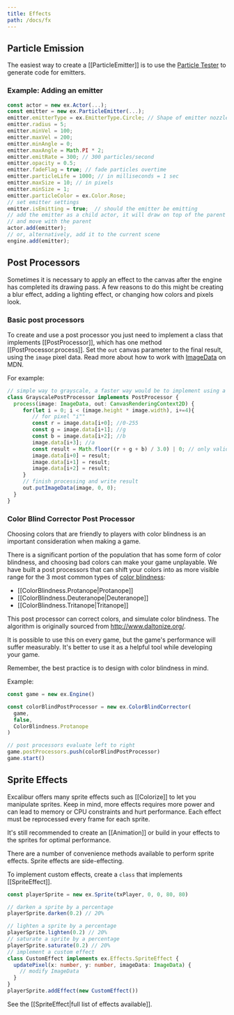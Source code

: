 ```yaml
---
title: Effects
path: /docs/fx
---
```


## Particle Emission

The easiest way to create a [[ParticleEmitter]] is to use the
[Particle Tester](https://excaliburjs.com/particle-tester/) to generate code for emitters.

### Example: Adding an emitter

```js
const actor = new ex.Actor(...);
const emitter = new ex.ParticleEmitter(...);
emitter.emitterType = ex.EmitterType.Circle; // Shape of emitter nozzle
emitter.radius = 5;
emitter.minVel = 100;
emitter.maxVel = 200;
emitter.minAngle = 0;
emitter.maxAngle = Math.PI * 2;
emitter.emitRate = 300; // 300 particles/second
emitter.opacity = 0.5;
emitter.fadeFlag = true; // fade particles overtime
emitter.particleLife = 1000; // in milliseconds = 1 sec
emitter.maxSize = 10; // in pixels
emitter.minSize = 1;
emitter.particleColor = ex.Color.Rose;
// set emitter settings
emitter.isEmitting = true;  // should the emitter be emitting
// add the emitter as a child actor, it will draw on top of the parent actor
// and move with the parent
actor.add(emitter);
// or, alternatively, add it to the current scene
engine.add(emitter);
```

## Post Processors

Sometimes it is necessary to apply an effect to the canvas after the engine has completed its drawing pass. A few reasons to do
this might be creating a blur effect, adding a lighting effect, or changing how colors and pixels look.

### Basic post processors

To create and use a post processor you just need to implement a class that implements [[PostProcessor]], which has one method
[[PostProcessor.process]]. Set the `out` canvas parameter to the final result, using the `image` pixel data. Read more about how to work with [ImageData](https://developer.mozilla.org/en-US/docs/Web/API/ImageData) on MDN.

For example:

```typescript
// simple way to grayscale, a faster way would be to implement using a webgl fragment shader
class GrayscalePostProcessor implements PostProcessor {
  process(image: ImageData, out: CanvasRenderingContext2D) {
     for(let i = 0; i < (image.height * image.width), i+=4){
        // for pixel "i""
        const r = image.data[i+0]; //0-255
        const g = image.data[i+1]; //g
        const b = image.data[i+2]; //b
        image.data[i+3]; //a
        const result = Math.floor((r + g + b) / 3.0) | 0; // only valid on 0-255 integers `| 0` forces int
        image.data[i+0] = result;
        image.data[i+1] = result;
        image.data[i+2] = result;
     }
     // finish processing and write result
     out.putImageData(image, 0, 0);
  }
}
```

### Color Blind Corrector Post Processor

Choosing colors that are friendly to players with color blindness is an important consideration when making a game.

There is a significant portion of the population that has some form of color blindness,
and choosing bad colors can make your game unplayable. We have built
a post processors that can shift your colors into as more visible range for the 3 most common types of
[color blindness](https://en.wikipedia.org/wiki/Color_blindness):

- [[ColorBlindness.Protanope|Protanope]]
- [[ColorBlindness.Deuteranope|Deuteranope]]
- [[ColorBlindness.Tritanope|Tritanope]]

This post processor can correct colors, and simulate color blindness. The algorithm is originally sourced from http://www.daltonize.org/.

It is possible to use this on every game, but the game's performance
will suffer measurably. It's better to use it as a helpful tool while developing your game.

Remember, the best practice is to design with color blindness in mind.

Example:

```typescript
const game = new ex.Engine()

const colorBlindPostProcessor = new ex.ColorBlindCorrector(
  game,
  false,
  ColorBlindness.Protanope
)

// post processors evaluate left to right
game.postProcessors.push(colorBlindPostProcessor)
game.start()
```

## Sprite Effects

Excalibur offers many sprite effects such as [[Colorize]] to let you manipulate
sprites. Keep in mind, more effects requires more power and can lead to memory or CPU
constraints and hurt performance. Each effect must be reprocessed every frame for each sprite.

It's still recommended to create an [[Animation]] or build in your effects to the sprites
for optimal performance.

There are a number of convenience methods available to perform sprite effects. Sprite effects are
side-effecting.

To implement custom effects, create a `class` that implements [[SpriteEffect]].

```typescript
const playerSprite = new ex.Sprite(txPlayer, 0, 0, 80, 80)

// darken a sprite by a percentage
playerSprite.darken(0.2) // 20%

// lighten a sprite by a percentage
playerSprite.lighten(0.2) // 20%
// saturate a sprite by a percentage
playerSprite.saturate(0.2) // 20%
// implement a custom effect
class CustomEffect implements ex.Effects.SpriteEffect {
  updatePixel(x: number, y: number, imageData: ImageData) {
    // modify ImageData
  }
}
playerSprite.addEffect(new CustomEffect())
```

See the [[SpriteEffect|full list of effects available]].

<!-- TODO: Examples -->
